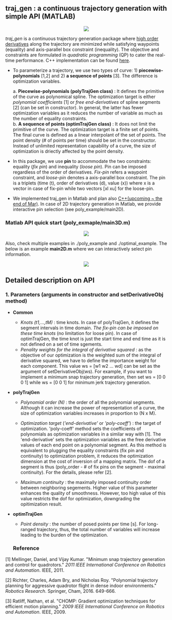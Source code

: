 ## traj_gen :  a continuous trajectory generation with simple API (MATLAB)

<p align = "center">
<img src= "https://github.com/icsl-Jeon/traj_gen2/blob/master/img/tutorial.gif">
</p>

*traj_gen* is a continuous trajectory generation package where <u>high order derivatives</u> 
along the trajectory are minimized while satisfying waypoints (equality) and axis-parallel box constraint (inequality). The objective and constraints are formulated in *quadratic programming* (QP) to cater the real-time performance. C++ implementation can be found [here](https://github.com/icsl-Jeon/traj_gen). 

- To parameterize a trajectory, we use two types of curve: 1) **piecewise-polynomials** [1,2] and 2) **a sequence of points** [3]. 
The difference is optimization variables.   

  a. **Piecewise-polynomials (polyTrajGen class)** : It defines the primitive of the curve as polynomical spline. The optimization target is either *polynomial coefficients* [1] or *free end-derivatives* of spline segments [2] (can be set in constructor). In general, the latter has fewer optimization variables as it reduces the number of variable as much as the number of equality constraints.    
  b. **A sequence of points (optimTrajGen class)** : It does not limit the primitive of the curve. The optimization target is a finite set of points. The final curve is defined as a linear interpolant of the set of points. The point density (# of points per time) should be set in the constructor. Instead of unlimited representation capability of a curve, the size of optimization is driectly affected by the point density.          
  
- In this package, we use **pin** to accommodate the two constraints: equality (*fix pin*) and inequality (*loose pin*). Pin can be imposed regardless of the order of derivatives. *Fix-pin* refers a waypoint constraint, 
and *loose-pin* denotes a axis-parallel box constraint. The pin is a triplets (time (t), order of derivatives (d), value (x)) where x is 
a vector in case of fix-pin while two vectors [xl xu] for the loose-pin.  

 - We implemented traj_gen in Matlab and plan also [C++(upcoming ~ the end of Mar)](https://github.com/icsl-Jeon/traj_gen). In case of 2D trajectory generation in Matlab, we provide interactive pin selection (see poly_example/main2D).


### Matlab API quick start (poly_exmaple/main3D.m)
<p align = "center">
<img src= "https://github.com/icsl-Jeon/traj_gen2/blob/master/img/quick_start.png">
</p>

Also, check multiple examples in ./poly_example and ./optimal_example. The below is an example **main2D.m** where we can interactively select pin information. 

<p align = "center">
<img src= "https://github.com/icsl-Jeon/traj_gen2/blob/master/img/2d_tutorial.gif">
</p>




## Detailed description on API

### 1. Parameters (arguments in constructor and setDerivativeObj method)
- **Common** 
  - *Knots (t1,...,tM)* : time knots. In case of polyTrajGen, it defines the segment intervals in time domain. *The fix-pin can be imposed on these time knots* (no limitation for loose pin). In case of optimTrajGen, the time knot is just the start time and end time as it is not defined on a set of time sgements. 
  - *Penality weights for the integral of derivative squared* : as the objective of our optimization is the weighted sum of the integral of derivative squared, we have to define the importance weight for each component. This value ws = [w1 w2 ... wd] can be set as the argument of setDerivativeObj(ws). For example, if you want to implement a minimum snap trajectory generation, then set ws = [0 0 0 1] while ws = [0 0 1] for minimum jerk trajectory generation.
  
- **polyTrajGen**
  - *Polynomial order (N)* : the order of all the polynomial segments. Although it can increase the power of representation of a curve, the size of optimization variables increases in proportion to (N x M).   
  
  - *Optimization target* (*'end-derivative'* or *'poly-coeff'*) : the target of optimization. 'poly-coeff' method sets the coefficients of polynomials as optimization variables in a similar way with [1]. The 'end-derivative' sets the optimization variables as the free derivative values of each end point on a polynomial segment. As this method is equivalent to plugging the equality constraints (fix pin and continuity) to optimization problem, it reduces the optimization dimension at the cost of inversion of a mapping matrix. The dof of a segment is thus (poly_order - # of fix pins on the segment - maximal continuity). For the details, please refer [2].   
    
  - *Maximum continuity* : the maximally imposed continuity order between neighboring segements. Higher value of this parameter enhances the quality of smoothness. However, too high value of this value restricts the dof for optimization, downgrading the opitimization result.     
  
  
- **optimTrajGen**
   - *Point density* : the number of posed points per time [s]. For long-ranged trajectory, thus, the total number of variables will increase leading to the burden of the optimization. 



  ### Reference 

[1] Mellinger, Daniel, and Vijay Kumar. "Minimum snap trajectory generation and control for quadrotors." *2011 IEEE International Conference on Robotics and Automation*. IEEE, 2011.

[2] Richter, Charles, Adam Bry, and Nicholas Roy. "Polynomial trajectory planning for aggressive quadrotor flight in dense indoor environments." *Robotics Research*. Springer, Cham, 2016. 649-666.

[3] Ratliff, Nathan, et al. "CHOMP: Gradient optimization techniques for efficient motion planning." *2009 IEEE International Conference on Robotics and Automation*. IEEE, 2009.
